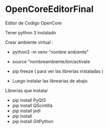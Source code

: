 # OpenCoreEditorFinal
Editor de Codigo OpenCore 

Tener python 3 instalado

Crear ambiente virtual :

- python3 -m venv "nombre ambiente"

- source "nombreambiente/bin/activate

- pip freeze ( para ver las librerias instaladas )
 
- Luego instalar las librearias de abajo.

Librerias que instalar

 - pip install PyQt5
 - pip install QScintilla
 - pip install jedi
 - pip install 
 - pip install GitPython
